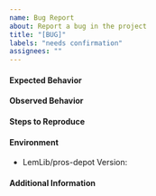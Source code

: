 ```yaml
---
name: Bug Report
about: Report a bug in the project
title: "[BUG]"
labels: "needs confirmation"
assignees: ""
---
```


#### Expected Behavior

<!-- Concisely describe the behavior you expected -->

#### Observed Behavior

<!-- Concisely describe the behavior you observed -->

#### Steps to Reproduce

<!-- Provide a link to a live example, or an unambiguous set of steps to reproduce this bug. Include code to reproduce, if relevant -->

#### Environment

<!-- Please provide the following information -->

- LemLib/pros-depot Version: <!-- (e.g. 0.4.5) -->

#### Additional Information

<!-- Add any other relevant information about the problem here -->
<!-- This includes screenshots, code snippets, workflow runs, anything you think is relevant -->